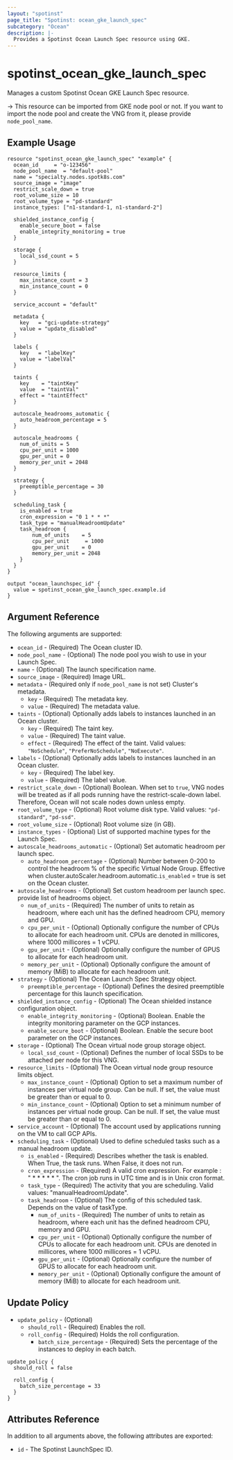 ```yaml
---
layout: "spotinst"
page_title: "Spotinst: ocean_gke_launch_spec"
subcategory: "Ocean"
description: |-
  Provides a Spotinst Ocean Launch Spec resource using GKE.
---
```


# spotinst\_ocean\_gke\_launch\_spec

Manages a custom Spotinst Ocean GKE Launch Spec resource.

-> This resource can be imported from GKE node pool or not. If you want to import the node pool and create the VNG from it, please provide `node_pool_name`.

## Example Usage

```hcl
resource "spotinst_ocean_gke_launch_spec" "example" {
  ocean_id     = "o-123456"
  node_pool_name  = "default-pool"
  name = "specialty.nodes.spotk8s.com"
  source_image = "image"
  restrict_scale_down = true
  root_volume_size = 10
  root_volume_type = "pd-standard"
  instance_types: ["n1-standard-1, n1-standard-2"]
  
  shielded_instance_config {
    enable_secure_boot = false
    enable_integrity_monitoring = true
  }

  storage {
    local_ssd_count = 5
  }

  resource_limits {
    max_instance_count = 3
    min_instance_count = 0
  }
  
  service_account = "default"

  metadata {
    key   = "gci-update-strategy"
    value = "update_disabled"
  }
  
  labels {
    key   = "labelKey"
    value = "labelVal"
  }
  
  taints {
    key    = "taintKey"
    value  = "taintVal"
    effect = "taintEffect"
  }
  
  autoscale_headrooms_automatic {
    auto_headroom_percentage = 5
  }
  
  autoscale_headrooms {
    num_of_units = 5
    cpu_per_unit = 1000
    gpu_per_unit = 0
    memory_per_unit = 2048
  }

  strategy {
    preemptible_percentage = 30
  }
  
  scheduling_task {
    is_enabled = true
    cron_expression = "0 1 * * *"
    task_type = "manualHeadroomUpdate"
    task_headroom {
        num_of_units    = 5
        cpu_per_unit     = 1000
        gpu_per_unit    = 0
        memory_per_unit = 2048
    }
  }
}
```
```
output "ocean_launchspec_id" {
  value = spotinst_ocean_gke_launch_spec.example.id
}
```

## Argument Reference

The following arguments are supported:

* `ocean_id` - (Required) The Ocean cluster ID.
* `node_pool_name` - (Optional) The node pool you wish to use in your Launch Spec.
* `name` - (Optional) The launch specification name.
* `source_image` - (Required) Image URL.
* `metadata` - (Required only if `node_pool_name` is not set) Cluster's metadata.
    * `key` - (Required) The metadata key.
    * `value` - (Required) The metadata value.
* `taints` - (Optional) Optionally adds labels to instances launched in an Ocean cluster.
    * `key` - (Required) The taint key.
    * `value` - (Required) The taint value.
    * `effect` - (Required) The effect of the taint. Valid values: `"NoSchedule"`, `"PreferNoSchedule"`, `"NoExecute"`.
* `labels` - (Optional) Optionally adds labels to instances launched in an Ocean cluster.
    * `key` - (Required) The label key.
    * `value` - (Required) The label value.
* `restrict_scale_down` - (Optional) Boolean. When set to `true`, VNG nodes will be treated as if all pods running have the restrict-scale-down label. Therefore, Ocean will not scale nodes down unless empty.
* `root_volume_type` - (Optional) Root volume disk type. Valid values: `"pd-standard"`, `"pd-ssd"`.
* `root_volume_size` - (Optional) Root volume size (in GB).
* `instance_types` - (Optional) List of supported machine types for the Launch Spec.
* `autoscale_headrooms_automatic` - (Optional) Set automatic headroom per launch spec.
  * `auto_headroom_percentage` - (Optional) Number between 0-200 to control the headroom % of the specific Virtual Node Group. Effective when cluster.autoScaler.headroom.automatic.`is_enabled` = true is set on the Ocean cluster.
* `autoscale_headrooms` - (Optional) Set custom headroom per launch spec. provide list of headrooms object.
    * `num_of_units` - (Required) The number of units to retain as headroom, where each unit has the defined headroom CPU, memory and GPU.
    * `cpu_per_unit` - (Optional) Optionally configure the number of CPUs to allocate for each headroom unit. CPUs are denoted in millicores, where 1000 millicores = 1 vCPU.
    * `gpu_per_unit` - (Optional) Optionally configure the number of GPUS to allocate for each headroom unit.
    * `memory_per_unit` - (Optional) Optionally configure the amount of memory (MiB) to allocate for each headroom unit.
* `strategy` - (Optional) The Ocean Launch Spec Strategy object.
    * `preemptible_percentage` - (Optional) Defines the desired preemptible percentage for this launch specification.
* `shielded_instance_config` - (Optional) The Ocean shielded instance configuration object.
  * `enable_integrity_monitoring` - (Optional) Boolean. Enable the integrity monitoring parameter on the GCP instances.
  * `enable_secure_boot` - (Optional) Boolean. Enable the secure boot parameter on the GCP instances.
* `storage` - (Optional) The Ocean virtual node group storage object.
  * `local_ssd_count` - (Optional) Defines the number of local SSDs to be attached per node for this VNG.
* `resource_limits` - (Optional) The Ocean virtual node group resource limits object.
  * `max_instance_count` - (Optional) Option to set a maximum number of instances per virtual node group. Can be null. If set, the value must be greater than or equal to 0.
  * `min_instance_count` - (Optional) Option to set a minimum number of instances per virtual node group. Can be null. If set, the value must be greater than or equal to 0.
* `service_account` - (Optional) The account used by applications running on the VM to call GCP APIs.
* `scheduling_task` - (Optional) Used to define scheduled tasks such as a manual headroom update.
  * `is_enabled` - (Required) Describes whether the task is enabled. When True, the task runs. When False, it does not run.
  * `cron_expression` - (Required) A valid cron expression. For example : " * * * * * ". The cron job runs in UTC time and is in Unix cron format.
  * `task_type` - (Required) The activity that you are scheduling. Valid values: "manualHeadroomUpdate".
  * `task_headroom` - (Optional) The config of this scheduled task. Depends on the value of taskType.
    * `num_of_units` - (Required) The number of units to retain as headroom, where each unit has the defined headroom CPU, memory and GPU.
    * `cpu_per_unit` - (Optional) Optionally configure the number of CPUs to allocate for each headroom unit. CPUs are denoted in millicores, where 1000 millicores = 1 vCPU.
    * `gpu_per_unit` - (Optional) Optionally configure the number of GPUS to allocate for each headroom unit.
    * `memory_per_unit` - (Optional) Optionally configure the amount of memory (MiB) to allocate for each headroom unit.

<a id="update-policy"></a>
## Update Policy

* `update_policy` - (Optional)
  * `should_roll` - (Required) Enables the roll.
  * `roll_config` - (Required) Holds the roll configuration.
    * `batch_size_percentage` - (Required) Sets the percentage of the instances to deploy in each batch.

```hcl
update_policy {
  should_roll = false

  roll_config {
    batch_size_percentage = 33
  }
}
```

## Attributes Reference

In addition to all arguments above, the following attributes are exported:
* `id` - The Spotinst LaunchSpec ID.

